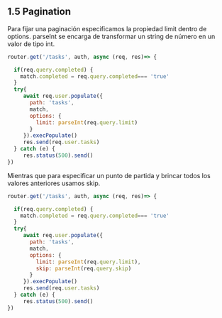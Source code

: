 ## 1.5 Pagination

Para fijar una paginación especificamos la propiedad limit dentro de
options. parseInt se encarga de transformar un string de número en un
valor de tipo int.

``` javascript
router.get('/tasks', auth, async (req, res)=> {

  if(req.query.completed) {
    match.completed = req.query.completed=== 'true'
  }
  try{
     await req.user.populate({
       path: 'tasks',
       match,
       options: {
         limit: parseInt(req.query.limit)
       }
     }).execPopulate()
     res.send(req.user.tasks)
  } catch (e) {
     res.status(500).send()
})
```

Mientras que para especificar un punto de partida y brincar todos los
valores anteriores usamos skip.

``` javascript
router.get('/tasks', auth, async (req, res)=> {

  if(req.query.completed) {
    match.completed = req.query.completed=== 'true'
  }
  try{
     await req.user.populate({
       path: 'tasks',
       match,
       options: {
         limit: parseInt(req.query.limit),
         skip: parseInt(req.query.skip)
       }
     }).execPopulate()
     res.send(req.user.tasks)
  } catch (e) {
     res.status(500).send()
})
```

